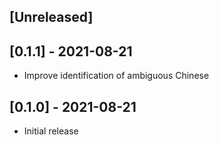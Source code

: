 ## [Unreleased]

## [0.1.1] - 2021-08-21

- Improve identification of ambiguous Chinese

## [0.1.0] - 2021-08-21

- Initial release
